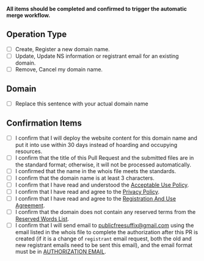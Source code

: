 **All items should be completed and confirmed to trigger the automatic merge workflow.**

## Operation Type
- [ ] Create, Register a new domain name.
- [ ] Update, Update NS information or registrant email for an existing domain.
- [ ] Remove, Cancel my domain name.

## Domain
- [ ] Replace this sentence with your actual domain name

## Confirmation Items
- [ ] I confirm that I will deploy the website content for this domain name and put it into use within 30 days instead of hoarding and occupying resources.
- [ ] I confirm that the title of this Pull Request and the submitted files are in the standard format; otherwise, it will not be processed automatically.
- [ ] I confirmed that the name in the whois file meets the standards.
- [ ] I confirm that the domain name is at least 3 characters.
- [ ] I confirm that I have read and understood the [Acceptable Use Policy](https://github.com/PublicFreeSuffix/PublicFreeSuffix/blob/main/agreements/acceptable-use-policy.md).
- [ ] I confirm that I have read and agree to the [Privacy Policy](https://github.com/PublicFreeSuffix/PublicFreeSuffix/blob/main/agreements/privacy-policy.md).
- [ ] I confirm that I have read and agree to the [Registration And Use Agreement](https://github.com/PublicFreeSuffix/PublicFreeSuffix/blob/main/agreements/registration-and-use-agreement-sokg.md).
- [ ] I confirm that the domain does not contain any reserved terms from the [Reserved Words List](https://github.com/PublicFreeSuffix/PublicFreeSuffix/blob/main/reserved_words.txt).
- [ ] I confirm that I will send email to publicfreesuffix@gmail.com using the email listed in the whois file to complete the authorization after this PR is created (if it is a change of `registrant` email request, both the old and new registrant emails need to be sent this email), and the email format must be in [AUTHORIZATION EMAIL](https://github.com/PublicFreeSuffix/PublicFreeSuffix/blob/main/AUTHORIZATION_EMAIL_TEMPLATE.md).
